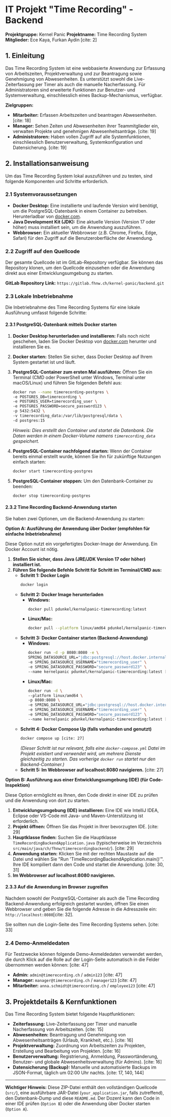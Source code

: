 # IT Projekt "Time Recording" - Backend

**Projektgruppe:** Kernel Panic
**Projektname:** Time Recording System
**Mitglieder:** Ece Kaya, Furkan Aydin [cite: 2]

## 1. Einleitung


Das Time Recording System ist eine webbasierte Anwendung zur Erfassung von Arbeitszeiten, Projektverwaltung und zur Beantragung sowie Genehmigung von Abwesenheiten. Es unterstützt sowohl die Live-Zeiterfassung per Timer als auch die manuelle Nacherfassung. Für Administratoren sind erweiterte Funktionen zur Benutzer- und Systemverwaltung, einschliesslich eines Backup-Mechanismus, verfügbar.

**Zielgruppen:**
* **Mitarbeiter:** Erfassen Arbeitszeiten und beantragen Abwesenheiten. [cite: 18]
* **Manager:** Sehen Zeiten und Abwesenheiten ihrer Teammitglieder ein, verwalten Projekte und genehmigen Abwesenheitsanträge. [cite: 19]
* **Administratoren:** Haben vollen Zugriff auf alle Systemfunktionen, einschliesslich Benutzerverwaltung, Systemkonfiguration und Datensicherung. [cite: 19]

## 2. Installationsanweisung

Um das Time Recording System lokal auszuführen und zu testen, sind folgende Komponenten und Schritte erforderlich.

### 2.1 Systemvoraussetzungen

* **Docker Desktop:** Eine installierte und laufende Version wird benötigt, um die PostgreSQL-Datenbank in einem Container zu betreiben. Herunterladbar von [docker.com](https://www.docker.com/).
* **Java Development Kit (JDK):** Eine aktuelle Version (Version 17 oder höher) muss installiert sein, um die Anwendung auszuführen.
* **Webbrowser:** Ein aktueller Webbrowser (z.B. Chrome, Firefox, Edge, Safari) für den Zugriff auf die Benutzeroberfläche der Anwendung.

### 2.2 Zugriff auf den Quellcode

Der gesamte Quellcode ist im GitLab-Repository verfügbar. Sie können das Repository klonen, um den Quellcode einzusehen oder die Anwendung direkt aus einer Entwicklungsumgebung zu starten.

**GitLab Repository Link:** `https://gitlab.fhnw.ch/kernel-panic/backend.git`

### 2.3 Lokale Inbetriebnahme

Die Inbetriebnahme des Time Recording Systems für eine lokale Ausführung umfasst folgende Schritte: 

#### 2.3.1 PostgreSQL-Datenbank mittels Docker starten

1.  **Docker Desktop herunterladen und installieren:** Falls noch nicht geschehen, laden Sie Docker Desktop von [docker.com](https://www.docker.com/) herunter und installieren Sie es.
2.  **Docker starten:** Stellen Sie sicher, dass Docker Desktop auf Ihrem System gestartet ist und läuft.
3.  **PostgreSQL-Container zum ersten Mal ausführen:** Öffnen Sie ein Terminal (CMD oder PowerShell unter Windows, Terminal unter macOS/Linux) und führen Sie folgenden Befehl aus:

    ```bash
    docker run --name timerecording-postgres \
    -e POSTGRES_DB=timerecording \
    -e POSTGRES_USER=timerecording_user \
    -e POSTGRES_PASSWORD=secure_password123 \
    -p 5432:5432 \
    -v timerecording_data:/var/lib/postgresql/data \
    -d postgres:15
    ```

    *Hinweis: Dies erstellt den Container und startet die Datenbank. Die Daten werden in einem Docker-Volume namens `timerecording_data` gespeichert.*

4.  **PostgreSQL-Container nachfolgend starten:** Wenn der Container bereits einmal erstellt wurde, können Sie ihn für zukünftige Nutzungen einfach starten: 

    ```bash
    docker start timerecording-postgres
    ```

5.  **PostgreSQL-Container stoppen:** Um den Datenbank-Container zu beenden:

    ```bash
    docker stop timerecording-postgres
    ```

#### 2.3.2 Time Recording Backend-Anwendung starten

Sie haben zwei Optionen, um die Backend-Anwendung zu starten:

**Option A: Ausführung der Anwendung über Docker (empfohlen für einfache Inbetriebnahme)**

Diese Option nutzt ein vorgefertigtes Docker-Image der Anwendung. Ein Docker Account ist nötig.

1.  **Stellen Sie sicher, dass Java (JRE/JDK Version 17 oder höher) installiert ist.** 
2.  **Führen Sie folgende Befehle Schritt für Schritt im Terminal/CMD aus:**
    * **Schritt 1: Docker Login**
        ```bash
        docker login
        ```
    * **Schritt 2: Docker Image herunterladen**
        * **Windows:**
            ```bash
            docker pull pdunkel/kernalpanic-timerecording:latest 
            ```
        * **Linux/Mac:**
            ```bash
            docker pull --platform linux/amd64 pdunkel/kernalpanic-timerecording:latest [cite: 27]
            ```
    * **Schritt 3: Docker Container starten (Backend-Anwendung)**
        * **Windows:**
            ```bash
            docker run -d -p 8080:8080 -e \
            SPRING_DATASOURCE_URL="jdbc:postgresql://host.docker.internal:5432/timerecording" \
            -e SPRING_DATASOURCE_USERNAME="timerecording_user" \
            -e SPRING_DATASOURCE_PASSWORD="secure_password123" \
            --name kernelpanic pdunkel/kernalpanic-timerecording:latest [cite: 27]
            ```
        * **Linux/Mac:**
            ```bash
            docker run -d \
            --platform linux/amd64 \
            -p 8080:8080 \
            -e SPRING_DATASOURCE_URL="jdbc:postgresql://host.docker.internal:5432/timerecording" \
            -e SPRING_DATASOURCE_USERNAME="timerecording_user" \
            -e SPRING_DATASOURCE_PASSWORD="secure_password123" \
            --name kernelpanic pdunkel/kernalpanic-timerecording:latest [cite: 27]
            ```
    * **Schritt 4: Docker Compose Up (falls vorhanden und genutzt)**
        ```bash
        docker compose up [cite: 27]
        ```
        *(Dieser Schritt ist nur relevant, falls eine `docker-compose.yml` Datei im Projekt existiert und verwendet wird, um mehrere Dienste gleichzeitig zu starten. Das vorherige `docker run` startet nur den Backend-Container.)*
    * **Schritt 5: Im Webbrowser auf localhost:8080 navigieren.** [cite: 27]

**Option B: Ausführung aus einer Entwicklungsumgebung (IDE) (für Code-Inspektion)**

Diese Option ermöglicht es Ihnen, den Code direkt in einer IDE zu prüfen und die Anwendung von dort zu starten.

1.  **Entwicklungsumgebung (IDE) installieren:** Eine IDE wie IntelliJ IDEA, Eclipse oder VS-Code mit Java- und Maven-Unterstützung ist erforderlich.
2.  **Projekt öffnen:** Öffnen Sie das Projekt in Ihrer bevorzugten IDE. [cite: 29]
3.  **Hauptklasse finden:** Suchen Sie die Hauptklasse `TimeRecordingBackendApplication.java` (typischerweise im Verzeichnis `src/main/java/ch/fhnw/timerecordingbackend/`). [cite: 29]
4.  **Anwendung starten:** Klicken Sie mit der rechten Maustaste auf die Datei und wählen Sie "Run 'TimeRecordingBackendApplication.main()'". Ihre IDE kompiliert dann den Code und startet die Anwendung. [cite: 30, 31]
5.  **Im Webbrowser auf localhost:8080 navigieren.**

#### 2.3.3 Auf die Anwendung im Browser zugreifen

Nachdem sowohl der PostgreSQL-Container als auch die Time Recording Backend-Anwendung erfolgreich gestartet wurden, öffnen Sie einen Webbrowser und geben Sie die folgende Adresse in die Adresszeile ein: `http://localhost:8080`[cite: 32].

Sie sollten nun die Login-Seite des Time Recording Systems sehen. [cite: 33]

### 2.4 Demo-Anmeldedaten

Für Testzwecke können folgende Demo-Anmeldedaten verwendet werden, die durch Klick auf die Rolle auf der Login-Seite automatisch in die Felder übernommen werden können: [cite: 47]

* **Admin:** `admin@timerecording.ch` / `admin123` [cite: 47]
* **Manager:** `manager@timerecording.ch` / `manager123` [cite: 47]
* **Mitarbeiter:** `anna.schmidt@timerecording.ch` / `employee123` [cite: 47]

## 3. Projektdetails & Kernfunktionen

Das Time Recording System bietet folgende Hauptfunktionen:

* **Zeiterfassung:** Live-Zeiterfassung per Timer und manuelle Nacherfassung von Arbeitszeiten. [cite: 15]
* **Abwesenheiten:** Beantragung und Genehmigung von Abwesenheitsanträgen (Urlaub, Krankheit, etc.). [cite: 16]
* **Projektverwaltung:** Zuordnung von Arbeitszeiten zu Projekten, Erstellung und Bearbeitung von Projekten. [cite: 16]
* **Benutzerverwaltung:** Registrierung, Anmeldung, Passwortänderung, Benutzer- und globale Abwesenheitsverwaltung (für Admins). [cite: 16]
* **Datensicherung (Backup):** Manuelle und automatisierte Backups im JSON-Format, täglich um 02:00 Uhr nachts. [cite: 17, 140, 144]

---

**Wichtiger Hinweis:** Diese ZIP-Datei enthält den vollständigen Quellcode (`src/`), eine ausführbare JAR-Datei (`your_application.jar`, falls zutreffend), den Datenbank-Dump und diese `README.md`. Der Dozent kann den Code in einer IDE prüfen (`Option B`) oder die Anwendung über Docker starten (`Option A`).
